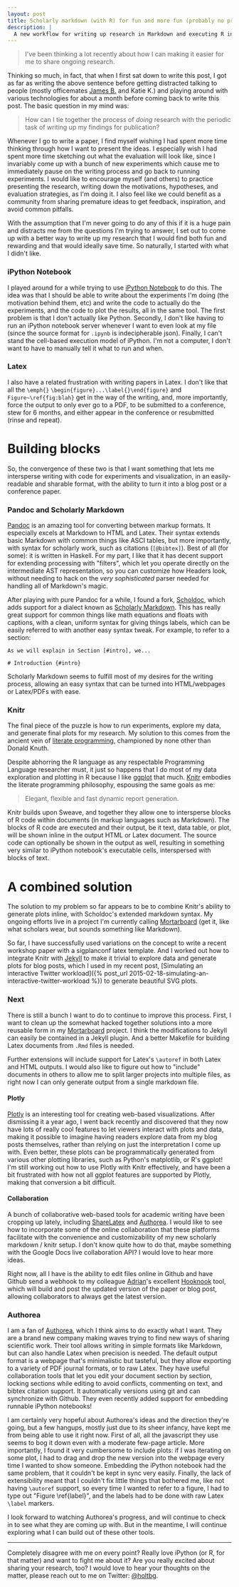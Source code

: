 ```yaml
---
layout: post
title: Scholarly markdown (with R) for fun and more fun (probably no profit)
description: |
  A new workflow for writing up research in Markdown and executing R inline to generate visualizations. Otherwise known as "iPython's not good enough for me".
---
```


> I've been thinking a lot recently about how I can making it easier for me to share ongoing research.

Thinking so much, in fact, that when I first sat down to write this post, I got as far as writing the above sentence before getting distracted talking to people (mostly officemates [James B.](http://homes.cs.washington.edu/~bornholt/) and Katie K.) and playing around with various technologies for about a month before coming back to write this post. The basic question in my mind was:

> How can I tie together the process of *doing* research with the periodic task of writing up my findings for publication?

Whenever I go to write a paper, I find myself wishing I had spent more time thinking through how I want to present the ideas. I especially wish I had spent more time sketching out what the evaluation will look like, since I invariably come up with a bunch of new experiments which cause me to immediately pause on the writing process and go back to running experiments. I would like to encourage myself (and others) to practice presenting the research, writing down the motivations, hypotheses, and evaluation strategies, as I'm doing it. I also feel like we could benefit as a community from sharing premature ideas to get feedback, inspiration, and avoid common pitfalls.

With the assumption that I'm never going to do any of this if it is a huge pain and distracts me from the questions I'm trying to answer, I set out to come up with a better way to write up my research that I would find both fun and rewarding and that would ideally save time. So naturally, I started with what I didn't like.

### iPython Notebook

I played around for a while trying to use [iPython Notebook](http://ipython.org/notebook.html) to do this. The idea was that I should be able to write about the experiments I'm doing (the motivation behind them, etc) and write the code to actually do the experiments, and the code to plot the results, all in the same tool. The first problem is that I don't actually like Python. Secondly, I don't like having to run an iPython notebook server whenever I want to even look at my file (since the source format for `.ipynb` is indecipherable json). Finally, I can't stand the cell-based execution model of iPython. I'm not a computer, I don't want to have to manually tell it what to run and when.

### Latex

I also have a related frustration with writing papers in Latex. I don't like that all the `\emph{}` `\begin{figure}...\label{}\end{figure}` and `Figure~\ref{fig:blah}` get in the way of the writing, and, more importantly, force the output to only ever go to a PDF, to be submitted to a conference, stew for 6 months, and either appear in the conference or resubmitted (rinse and repeat).

# Building blocks

So, the convergence of these two is that I want something that lets me intersperse writing with code for experiments and visualization, in an easily-readable and sharable format, with the ability to turn it into a blog post or a conference paper.

### Pandoc and Scholarly Markdown

[Pandoc](http://johnmacfarlane.net/pandoc/) is an amazing tool for converting between markup formats. It especially excels at Markdown to HTML and Latex. Their syntax extends basic Markdown with common things like ASCI tables, but more importantly, with syntax for scholarly work, such as citations (`[@bibtex]`). Best of all (for some): it is written in Haskell. For my part, I like that it has decent support for extending processing with "filters", which let you operate directly on the intermediate AST representation, so you can customize how Headers look, without needing to hack on the *very sophisticated* parser needed for handling all of Markdown's magic.

After playing with pure Pandoc for a while, I found a fork, [Scholdoc](http://scholdoc.scholarlymarkdown.com/), which adds support for a dialect known as [Scholarly Markdown](http://scholarlymarkdown.com/). This has really great support for common things like math equations and floats with captions, with a clean, uniform syntax for giving things labels, which can be easily referred to with another easy syntax tweak. For example, to refer to a section:

```
As we will explain in Section [#intro], we...

# Introduction {#intro}
```

Scholarly Markdown seems to fulfill most of my desires for the writing process, allowing an easy syntax that can be turned into HTML/webpages or Latex/PDFs with ease.

### Knitr

The final piece of the puzzle is how to run experiments, explore my data, and generate final plots for my research. My solution to this comes from the ancient vein of [literate programming](http://www.literateprogramming.com/), championed by none other than Donald Knuth.

Despite abhorring the R language as any respectable Programming Language researcher must, it just so happens that I do most of my data exploration and plotting in R because I like [ggplot](http://ggplot2.org/) that much. [Knitr](http://yihui.name/knitr/) embodies the literate programming philosophy, espousing the same goals as me:

> Elegant, flexible and fast dynamic report generation.

Knitr builds upon Sweave, and together they allow one to intersperse blocks of R code within documents (in markup languages such as Markdown). The blocks of R code are executed and their output, be it text, data table, or plot, will be shown inline in the output HTML or Latex document. The source code can optionally be shown in the output as well, resulting in something very similar to iPython notebook's executable cells, interspersed with blocks of text.

# A combined solution

The solution to my problem so far appears to be to combine Knitr's ability to generate plots inline, with Scholdoc's extended markdown syntax. My ongoing efforts live in a project I'm currently calling [Mortarboard](https://github.com/bholt/mortarboard) (get it, like what scholars wear, but sounds something like Markdown).

 So far, I have successfully used variations on the concept to write a recent workshop paper with a sigplanconf latex template. And I worked out how to integrate Knitr with [Jekyll](http://jekyllrb.com/) to make it trivial to explore data and generate plots for blog posts, which I used in my recent post, [Simulating an interactive Twitter workload]({% post_url 2015-02-18-simulating-an-interactive-twitter-workload %}) to generate beautiful SVG plots.


### Next

There is still a bunch I want to do to continue to improve this process. First, I want to clean up the somewhat hacked together solutions into a more reusable form in my [Mortarboard](https://github.com/bholt/mortarboard) project. I think the modifications to Jekyll can easily be contained in a Jekyll plugin. And a better Makefile for building Latex documents from `.Rmd` files is needed.

Further extensions will include support for Latex's `\autoref` in both Latex and HTML outputs. I would also like to figure out how to "include" documents in others to allow me to split larger projects into multiple files, as right now I can only generate output from a single markdown file.

#### Plotly
[Plotly](https://plot.ly/) is an interesting tool for creating web-based visualizations. After dismissing it a year ago, I went back recently and discovered that they now have lots of really cool features to let viewers interact with plots and data, making it possible to imagine having readers explore data from my blog posts themselves, rather than relying on just the interpretation I come up with. Even better, these plots can be programmatically generated from various other plotting libraries, such as Python's matplotlib, or R's ggplot! I'm still working out how to use Plotly with Knitr effectively, and have been a bit frustrated with how not all ggplot features are supported by Plotly, making that conversion a bit difficult.

#### Collaboration
A bunch of collaborative web-based tools for academic writing have been cropping up lately, including [ShareLatex](https://www.sharelatex.com/) and [Authorea](http://authorea.com). I would like to see how to incorporate some of the online collaboration that these platforms facilitate with the convenience and customizability of my new scholarly markdown / knitr setup.
I don't know quite how to do that, maybe something with the Google Docs live collaboration API? I would love to hear more ideas.

Right now, all I have is the ability to edit files online in Github and have Github send a webhook to my colleague [Adrian](http://homes.cs.washington.edu/~asampson/)'s excellent [Hooknook](http://github.com/sampsyo/hooknook) tool, which will build and post the updated version of the paper or blog post, allowing collaborators to always get the latest version.

### Authorea

I am a fan of [Authorea](http://authorea.com/), which I think aims to do exactly what I want. They are a brand new company making waves trying to find new ways of sharing scientific work. Their tool allows writing in simple formats like Markdown, but can also handle Latex when precision is needed. The default output format is a webpage that's minimalistic but tasteful, but they allow exporting to a variety of PDF journal formats, or to raw Latex. They have useful collaboration tools that let you edit your document section by section, locking sections while editing to avoid conflicts, commenting on text, and bibtex citation support. It automatically versions using git and can synchronize with Github. They even recently added support for embedding runnable iPython notebooks!

I am certainly very hopeful about Authorea's ideas and the direction they're going, but a few hangups, mostly just due to its sheer infancy, have kept me from being able to use it right now. First of all, all the javascript they use seems to bog it down even with a moderate few-page article. More importantly, I found it very cumbersome to include plots: if I was iterating on some plot, I had to drag and drop the new version into the webpage every time I wanted to show someone. Embedding the iPython notebook had the same problem, that it couldn't be kept in sync very easily. Finally, the lack of extensibility meant that I couldn't fix little things that bothered me, like not having `\autoref` support, so every time I wanted to refer to a figure, I had to type out "Figure \ref{label}", and the labels had to be done with raw Latex `\label` markers.

I look forward to watching Authorea's progress, and will continue to check in to see what they are coming up with. But in the meantime, I will continue exploring what I can build out of these other tools.

---
Completely disagree with me on every point? Really love iPython (or R, for that matter) and want to fight me about it? Are you really excited about sharing your research, too? I would love to hear your thoughts on the matter, please reach out to me on Twitter: [@holtbg](http://twitter.com/holtbg).
